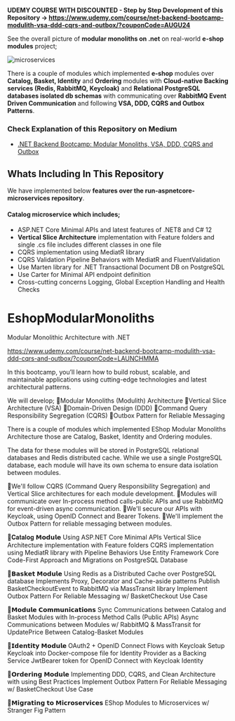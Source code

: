 **UDEMY COURSE WITH DISCOUNTED - Step by Step Development of this Repository -> https://www.udemy.com/course/net-backend-bootcamp-modulith-vsa-ddd-cqrs-and-outbox/?couponCode=AUGU24**

See the overall picture of **modular monoliths on .net** on real-world **e-shop modules** project;

![microservices](https://github.com/aspnetrun/run-aspnetcore-microservices/assets/1147445/efe5e688-67f2-4ddd-af37-d9d3658aede4)

There is a couple of modules which implemented **e-shop** modules over **Catalog, Basket, Identity** and **Ordering** modules with **Cloud-native Backing services (Redis, RabbitMQ, Keycloak)** and **Relational PostgreSQL databases isolated db schemas** with communicating over **RabbitMQ Event Driven Communication** and following **VSA, DDD, CQRS and Outbox Patterns**.

### Check Explanation of this Repository on Medium
* [.NET Backend Bootcamp: Modular Monoliths, VSA, DDD, CQRS and Outbox](https://mehmetozkaya.medium.com/net-backend-bootcamp-modular-monoliths-vsa-ddd-cqrs-and-outbox-b6332b272209)


## Whats Including In This Repository
We have implemented below **features over the run-aspnetcore-microservices repository**.

#### Catalog microservice which includes; 
* ASP.NET Core Minimal APIs and latest features of .NET8 and C# 12
* **Vertical Slice Architecture** implementation with Feature folders and single .cs file includes different classes in one file
* CQRS implementation using MediatR library
* CQRS Validation Pipeline Behaviors with MediatR and FluentValidation
* Use Marten library for .NET Transactional Document DB on PostgreSQL
* Use Carter for Minimal API endpoint definition
* Cross-cutting concerns Logging, Global Exception Handling and Health Checks





# EshopModularMonoliths
Modular Monolithic Architecture with .NET

https://www.udemy.com/course/net-backend-bootcamp-modulith-vsa-ddd-cqrs-and-outbox/?couponCode=LAUNCHMMA

In this bootcamp, you’ll learn how to build robust, scalable, and maintainable applications using cutting-edge technologies and latest architectural patterns.

We will develop;
🔹Modular Monoliths (Modulith) Architecture
🔹Vertical Slice Architecture (VSA)
🔹Domain-Driven Design (DDD)
🔹Command Query Responsibility Segregation (CQRS)
🔹Outbox Pattern for Reliable Messaging

There is a couple of modules which implemented EShop Modular Monoliths Architecture
  those are Catalog, Basket, Identity and Ordering modules.

The data for these modules will be stored in PostgreSQL relational databases and Redis distributed cache. While we use a single PostgreSQL database, each module will have its own schema to ensure data isolation between modules.

🔹We'll follow CQRS (Command Query Responsibility Segregation) and Vertical Slice architectures for each module development.
🔹Modules will communicate over In-process method calls-public APIs and use RabbitMQ for event-driven async communication.
🔹We'll secure our APIs with Keycloak, using OpenID Connect and Bearer Tokens.
🔹We'll implement the Outbox Pattern for reliable messaging between modules.

🔹𝐂𝐚𝐭𝐚𝐥𝐨𝐠 𝗠𝗼𝗱𝘂𝗹𝗲
Using ASP.NET Core Minimal APIs
Vertical Slice Architecture implementation with Feature folders
CQRS implementation using MediatR library with Pipeline Behaviors
Use Entity Framework Core Code-First Approach and Migrations on PostgreSQL Database

🔹𝗕𝗮𝘀𝗸𝗲𝘁 𝗠𝗼𝗱𝘂𝗹𝗲
Using Redis as a Distributed Cache over PostgreSQL database
Implements Proxy, Decorator and Cache-aside patterns
Publish BasketCheckoutEvent to RabbitMQ via MassTransit library
Implement Outbox Pattern For Reliable Messaging w/ BasketCheckout Use Case

🔹𝗠𝗼𝗱𝘂𝗹𝗲 𝗖𝗼𝗺𝗺𝘂𝗻𝗶𝗰𝗮𝘁𝗶𝗼𝗻𝘀
Sync Communications between Catalog and Basket Modules with In-process Method Calls (Public APIs)
Async Communications between Modules w/ RabbitMQ & MassTransit for UpdatePrice Between Catalog-Basket Modules

🔹𝗜𝗱𝗲𝗻𝘁𝗶𝘁𝘆 𝗠𝗼𝗱𝘂𝗹𝗲 
OAuth2 + OpenID Connect Flows with Keycloak
Setup Keycloak into Docker-compose file for Identity Provider as a Backing Service
JwtBearer token for OpenID Connect with Keycloak Identity

🔹𝗢𝗿𝗱𝗲𝗿𝗶𝗻𝗴 𝗠𝗼𝗱𝘂𝗹𝗲 
Implementing DDD, CQRS, and Clean Architecture with using Best Practices 
Implement Outbox Pattern For Reliable Messaging w/ BasketCheckout Use Case

🔹𝗠𝗶𝗴𝗿𝗮𝘁𝗶𝗻𝗴 𝘁𝗼 𝗠𝗶𝗰𝗿𝗼𝘀𝗲𝗿𝘃𝗶𝗰𝗲𝘀
EShop Modules to Microservices w/ Stranger Fig Pattern

